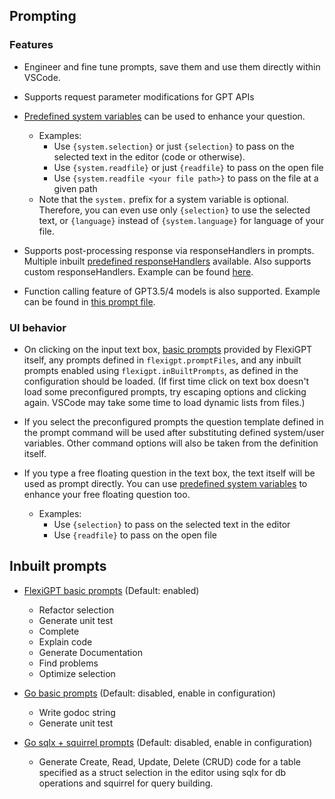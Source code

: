 ## Prompting

### Features

- Engineer and fine tune prompts, save them and use them directly within VSCode.

- Supports request parameter modifications for GPT APIs

- [Predefined system variables](/promptfiles#predefined-system-variables) can be used to enhance your question.
  - Examples:
    - Use `{system.selection}` or just `{selection}` to pass on the selected text in the editor (code or otherwise).
    - Use `{system.readfile}` or just `{readfile}` to pass on the open file
    - Use `{system.readfile <your file path>}` to pass on the file at a given path
  - Note that the `system.` prefix for a system variable is optional. Therefore, you can even use only `{selection}` to use the selected text, or `{language}` instead of `{system.language}` for language of your file.

- Supports post-processing response via responseHandlers in prompts. Multiple inbuilt [predefined responseHandlers](/promptfiles#predefined-system-functions) available. Also supports custom responseHandlers. Example can be found [here](https://github.com/ppipada/vscode-flexigpt/blob/main/media/prompts/gosql.js).

- Function calling feature of GPT3.5/4 models is also supported. Example can be found in [this prompt file](https://github.com/ppipada/vscode-flexigpt/blob/main/media/prompts/gobasic.js).

### UI behavior

- On clicking on the input text box, [basic prompts](https://github.com/ppipada/vscode-flexigpt/blob/main/media/prompts/flexigptbasic.js) provided by FlexiGPT itself, any prompts defined in `flexigpt.promptFiles`, and any inbuilt prompts enabled using `flexigpt.inBuiltPrompts`, as defined in the configuration should be loaded. (If first time click on text box doesn't load some preconfigured prompts, try escaping options and clicking again. VSCode may take some time to load dynamic lists from files.)

- If you select the preconfigured prompts the question template defined in the prompt command will be used after substituting defined system/user variables. Other command options will also be taken from the definition itself.

- If you type a free floating question in the text box, the text itself will be used as prompt directly. You can use [predefined system variables](/promptfiles#predefined-system-variables) to enhance your free floating question too.
  - Examples:
    - Use `{selection}` to pass on the selected text in the editor
    - Use `{readfile}` to pass on the open file

## Inbuilt prompts

- [FlexiGPT basic prompts](https://github.com/ppipada/vscode-flexigpt/blob/main/media/prompts/flexigptbasic.js) (Default: enabled)

  - Refactor selection
  - Generate unit test
  - Complete
  - Explain code
  - Generate Documentation
  - Find problems
  - Optimize selection

- [Go basic prompts](https://github.com/ppipada/vscode-flexigpt/blob/main/media/prompts/gobasic.js) (Default: disabled, enable in configuration)

  - Write godoc string
  - Generate unit test

- [Go sqlx + squirrel prompts](https://github.com/ppipada/vscode-flexigpt/blob/main/media/prompts/gosql.js) (Default: disabled, enable in configuration)
  - Generate Create, Read, Update, Delete (CRUD) code for a table specified as a struct selection in the editor using sqlx for db operations and squirrel for query building.
